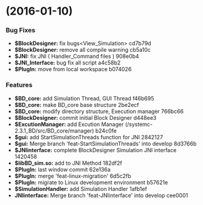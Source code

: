 <a name=""></a>
#  (2016-01-10)


### Bug Fixes

* **$BlockDesigner:** fix bugs<View_Simulation> cd7b79d
* **$BlockDesigner:** remove all compile warning cb5a10c
* **$JNI:** fix JNI ( Handler_Command files ) 908e0b4
* **$JNI_Interface:** bug fix all script a4c58b2
* **$PlugIn:** move from local workspace b074026

### Features

* **$BD_core:** add Simulation Thread, GUI Thread f46b695
* **$BD_core:** make BD_core base structure 2be2ecf
* **$BD_core:** modify directory structure, Execution manager 766bc66
* **$BlockDesigner:** commit initial Block Designer d448ee3
* **$ExcutionManager:** add Excution Manager (/systemc-2.3.1_BD/src/BD_core/manager) b24c0fe
* **$gui:** add StartSimulationThreads function for JNI 2842127
* **$gui:** Merge branch 'feat-StartSimulationThreads' into develop 8d3766b
* **$JNIinterface:** complete BlockDesigner Simulation JNI interface 1420458
* **$libBD_sim.so:** add to JNI Method 182df2f
* **$PlugIn:** last window commit 62e136a
* **$PlugIn:** merge 'feat-linux-migration' 6d5c2fb
* **$PlugIn:** migrate to Linux development environment b57621e
* **$SimulationHandler:** add Simulation Handler 1afb1ef
* **JNIinterface:** Merge branch 'feat-JNIinterface' into develop cee0001



